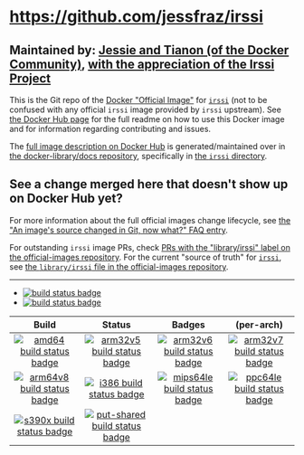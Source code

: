 # https://github.com/jessfraz/irssi

## Maintained by: [Jessie and Tianon (of the Docker Community)](https://github.com/jessfraz/irssi), [with the appreciation of the Irssi Project](https://twitter.com/GeertHauwaerts/status/559131523145035776)

This is the Git repo of the [Docker "Official Image"](https://github.com/docker-library/official-images#what-are-official-images) for [`irssi`](https://hub.docker.com/_/irssi/) (not to be confused with any official `irssi` image provided by `irssi` upstream). See [the Docker Hub page](https://hub.docker.com/_/irssi/) for the full readme on how to use this Docker image and for information regarding contributing and issues.

The [full image description on Docker Hub](https://hub.docker.com/_/irssi/) is generated/maintained over in [the docker-library/docs repository](https://github.com/docker-library/docs), specifically in [the `irssi` directory](https://github.com/docker-library/docs/tree/master/irssi).

## See a change merged here that doesn't show up on Docker Hub yet?

For more information about the full official images change lifecycle, see [the "An image's source changed in Git, now what?" FAQ entry](https://github.com/docker-library/faq#an-images-source-changed-in-git-now-what).

For outstanding `irssi` image PRs, check [PRs with the "library/irssi" label on the official-images repository](https://github.com/docker-library/official-images/labels/library%2Firssi). For the current "source of truth" for [`irssi`](https://hub.docker.com/_/irssi/), see [the `library/irssi` file in the official-images repository](https://github.com/docker-library/official-images/blob/master/library/irssi).

---

-	[![build status badge](https://img.shields.io/github/workflow/status/jessfraz/irssi/GitHub%20CI/master?label=GitHub%20CI)](https://github.com/jessfraz/irssi/actions?query=workflow%3A%22GitHub+CI%22+branch%3Amaster)
-	[![build status badge](https://img.shields.io/jenkins/s/https/doi-janky.infosiftr.net/job/update.sh/job/irssi.svg?label=Automated%20update.sh)](https://doi-janky.infosiftr.net/job/update.sh/job/irssi/)

| Build | Status | Badges | (per-arch) |
|:-:|:-:|:-:|:-:|
| [![amd64 build status badge](https://img.shields.io/jenkins/s/https/doi-janky.infosiftr.net/job/multiarch/job/amd64/job/irssi.svg?label=amd64)](https://doi-janky.infosiftr.net/job/multiarch/job/amd64/job/irssi/) | [![arm32v5 build status badge](https://img.shields.io/jenkins/s/https/doi-janky.infosiftr.net/job/multiarch/job/arm32v5/job/irssi.svg?label=arm32v5)](https://doi-janky.infosiftr.net/job/multiarch/job/arm32v5/job/irssi/) | [![arm32v6 build status badge](https://img.shields.io/jenkins/s/https/doi-janky.infosiftr.net/job/multiarch/job/arm32v6/job/irssi.svg?label=arm32v6)](https://doi-janky.infosiftr.net/job/multiarch/job/arm32v6/job/irssi/) | [![arm32v7 build status badge](https://img.shields.io/jenkins/s/https/doi-janky.infosiftr.net/job/multiarch/job/arm32v7/job/irssi.svg?label=arm32v7)](https://doi-janky.infosiftr.net/job/multiarch/job/arm32v7/job/irssi/) |
| [![arm64v8 build status badge](https://img.shields.io/jenkins/s/https/doi-janky.infosiftr.net/job/multiarch/job/arm64v8/job/irssi.svg?label=arm64v8)](https://doi-janky.infosiftr.net/job/multiarch/job/arm64v8/job/irssi/) | [![i386 build status badge](https://img.shields.io/jenkins/s/https/doi-janky.infosiftr.net/job/multiarch/job/i386/job/irssi.svg?label=i386)](https://doi-janky.infosiftr.net/job/multiarch/job/i386/job/irssi/) | [![mips64le build status badge](https://img.shields.io/jenkins/s/https/doi-janky.infosiftr.net/job/multiarch/job/mips64le/job/irssi.svg?label=mips64le)](https://doi-janky.infosiftr.net/job/multiarch/job/mips64le/job/irssi/) | [![ppc64le build status badge](https://img.shields.io/jenkins/s/https/doi-janky.infosiftr.net/job/multiarch/job/ppc64le/job/irssi.svg?label=ppc64le)](https://doi-janky.infosiftr.net/job/multiarch/job/ppc64le/job/irssi/) |
| [![s390x build status badge](https://img.shields.io/jenkins/s/https/doi-janky.infosiftr.net/job/multiarch/job/s390x/job/irssi.svg?label=s390x)](https://doi-janky.infosiftr.net/job/multiarch/job/s390x/job/irssi/) | [![put-shared build status badge](https://img.shields.io/jenkins/s/https/doi-janky.infosiftr.net/job/put-shared/job/light/job/irssi.svg?label=put-shared)](https://doi-janky.infosiftr.net/job/put-shared/job/light/job/irssi/) |

<!-- THIS FILE IS GENERATED BY https://github.com/docker-library/docs/blob/master/generate-repo-stub-readme.sh -->
